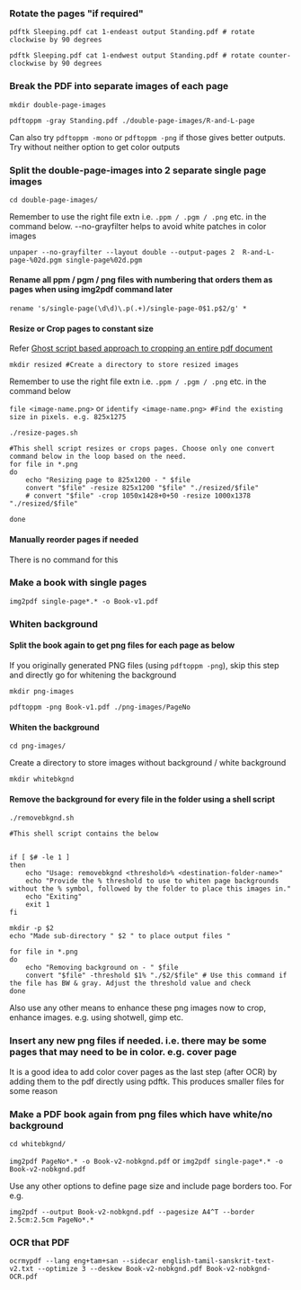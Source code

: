 ### Rotate the pages "if required"
`pdftk Sleeping.pdf cat 1-endeast output Standing.pdf # rotate clockwise by 90 degrees`

`pdftk Sleeping.pdf cat 1-endwest output Standing.pdf # rotate counter-clockwise by 90 degrees`


### Break the PDF into separate images of each page
`mkdir double-page-images`

`pdftoppm -gray Standing.pdf ./double-page-images/R-and-L-page`

Can also try `pdftoppm -mono` or `pdftoppm -png` if those gives better outputs. Try without neither option to get color outputs

### Split the double-page-images into 2 separate single page images
`cd double-page-images/`

Remember to use the right file extn i.e. `.ppm / .pgm / .png` etc. in the command below.  --no-grayfilter helps to avoid white patches in color images

`unpaper --no-grayfilter --layout double --output-pages 2  R-and-L-page-%02d.pgm single-page%02d.pgm`
 
#### Rename all ppm / pgm / png files with numbering that orders them as pages when using img2pdf command later
`rename 's/single-page(\d\d)\.p(.+)/single-page-0$1.p$2/g' *`

#### Resize or Crop pages to constant size

Refer [Ghost script based approach to cropping an entire pdf document](https://askubuntu.com/questions/124692/command-line-tool-to-crop-pdf-files)

`mkdir resized #Create a directory to store resized images`

Remember to use the right file extn i.e. `.ppm / .pgm / .png` etc. in the command below 

`file <image-name.png>` or `identify <image-name.png> #Find the existing size in pixels. e.g. 825x1275`

`./resize-pages.sh`

```
#This shell script resizes or crops pages. Choose only one convert command below in the loop based on the need.
for file in *.png
do
    echo "Resizing page to 825x1200 - " $file
    convert "$file" -resize 825x1200 "$file" "./resized/$file"
    # convert "$file" -crop 1050x1428+0+50 -resize 1000x1378 "./resized/$file"
    
done
```


#### Manually reorder pages if needed
There is no command for this
  
### Make a book with single pages
`img2pdf single-page*.* -o Book-v1.pdf`

### Whiten background
 
#### Split the book again to get png files for each page as below
If you originally generated PNG files (using `pdftoppm -png`), skip this step and directly go for whitening the background

`mkdir png-images`

`pdftoppm -png Book-v1.pdf ./png-images/PageNo`

#### Whiten the background
`cd png-images/`

Create a directory to store images without background / white background 

`mkdir whitebkgnd`
 
#### Remove the background for every file in the folder using a shell script
`./removebkgnd.sh`

```
#This shell script contains the below


if [ $# -le 1 ]
then
    echo "Usage: removebkgnd <threshold>% <destination-folder-name>"
    echo "Provide the % threshold to use to whiten page backgrounds without the % symbol, followed by the folder to place this images in."
    echo "Exiting"
    exit 1
fi

mkdir -p $2
echo "Made sub-directory " $2 " to place output files "

for file in *.png
do
    echo "Removing background on - " $file
    convert "$file" -threshold $1% "./$2/$file" # Use this command if the file has BW & gray. Adjust the threshold value and check
done
```
Also use any other means to enhance these png images now to crop, enhance images. e.g. using shotwell, gimp etc.

### Insert any new png files if needed. i.e. there may be some pages that may need to be in color. e.g. cover page
It is a good idea to add color cover pages as the last step (after OCR) by adding them to the pdf directly using pdftk. This produces smaller files for some reason

### Make a PDF book again from png files which have white/no background
`cd whitebkgnd/`

`img2pdf PageNo*.* -o Book-v2-nobkgnd.pdf` or `img2pdf single-page*.* -o Book-v2-nobkgnd.pdf`

Use any other options to define page size and include page borders too. For e.g.

`img2pdf --output Book-v2-nobkgnd.pdf --pagesize A4^T --border 2.5cm:2.5cm PageNo*.*`

### OCR that PDF 
`ocrmypdf --lang eng+tam+san --sidecar english-tamil-sanskrit-text-v2.txt --optimize 3 --deskew Book-v2-nobkgnd.pdf Book-v2-nobkgnd-OCR.pdf`
